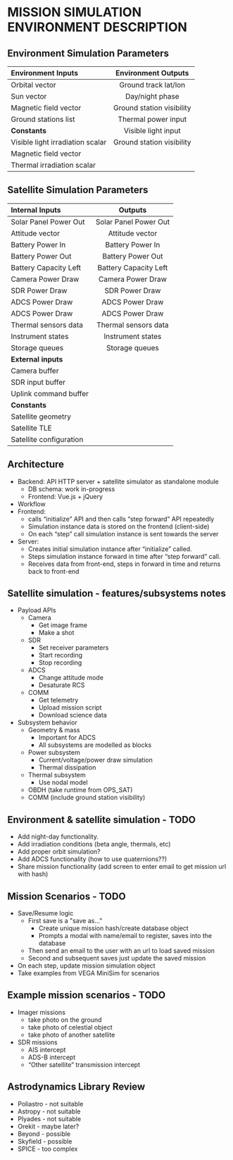 
# MISSION SIMULATION ENVIRONMENT DESCRIPTION

## Environment Simulation Parameters
| Environment Inputs | Environment Outputs |
| :------------- | :----------: |
| Orbital vector	 |	Ground track lat/lon   |
| Sun vector | Day/night phase |
| Magnetic field vector | 	Ground station visibility |
| Ground stations list |Thermal power input |
| **Constants** | Visible light input |
| Visible light irradiation scalar | 	Ground station visibility |
| Magnetic field vector | |
| Thermal irradiation scalar | |

## Satellite Simulation Parameters

| **Internal Inputs** | **Outputs** |
| :------------- | :----------: |
| Solar Panel Power Out	 | Solar Panel Power Out |
| Attitude vector | Attitude vector |
| Battery Power In | Battery Power In |
| Battery Power Out | Battery Power Out |
| Battery Capacity Left | Battery Capacity Left |
| Camera Power Draw |Camera Power Draw |
| SDR Power Draw | SDR Power Draw |
| ADCS Power Draw | ADCS Power Draw | 	
| ADCS Power Draw | ADCS Power Draw |
| Thermal sensors data | Thermal sensors data |
| Instrument states | Instrument states |
| Storage queues | Storage queues |
| **External inputs** | |
| Camera buffer | | 	
| SDR input buffer | |		
| Uplink command buffer | |
| **Constants** | |
| Satellite geometry | |
| Satellite TLE | |
| Satellite configuration | |


## Architecture
* Backend: API HTTP server + satellite simulator as standalone module
   * DB schema: work in-progress
   * Frontend: Vue.js + jQuery
* Workflow
* Frontend:
    * calls “initialize” API and then calls “step forward” API repeatedly
    * Simulation instance data is stored on the frontend (client-side)
    * On each “step” call simulation instance is sent towards the server
* Server:
    * Creates initial simulation instance after “initialize” called.
    * Steps simulation instance forward in time after “step forward” call.
    * Receives data from front-end, steps in forward in time and returns back to front-end

## Satellite simulation - features/subsystems notes
* Payload APIs
    * Camera
        * Get image frame
        * Make a shot
    * SDR
        * Set receiver parameters
        * Start recording
        * Stop recording
    * ADCS
        * Change attitude mode
        * Desaturate RCS
    * COMM
        * Get telemetry
        * Upload mission script
        * Download science data
* Subsystem behavior
    * Geometry & mass
        * Important for ADCS
        * All subsystems are modelled as blocks
    * Power subsystem
        * Current/voltage/power draw simulation
        * Thermal dissipation
    * Thermal subsystem
        * Use nodal model
    * OBDH (take runtime from OPS_SAT)
    * COMM (include ground station visibility)

## Environment & satellite simulation - TODO
* Add night-day functionality.
* Add irradiation conditions (beta angle, thermals, etc)
* Add proper orbit simulation?
* Add ADCS functionality (how to use quaternions??)
* Share mission functionality (add screen to enter email to get mission url with hash)

## Mission Scenarios - TODO
* Save/Resume logic
    * First save is a "save as..."
    	* Create unique mission hash/create database object
        * Prompts a modal with name/email to register, saves into the database
	* Then send an email to the user with an url to load saved mission
    * Second and subsequent saves just update the saved mission
* On each step, update mission simulation object
* Take examples from VEGA MiniSim for scenarios

## Example mission scenarios - TODO
* Imager missions
    * take photo on the ground
    * take photo of celestial object
    * take photo of another satellite
* SDR missions
    * AIS intercept
    * ADS-B intercept
    * “Other satellite” transmission intercept

## Astrodynamics Library Review
* Poliastro - not suitable
* Astropy - not suitable
* Plyades - not suitable
* Orekit - maybe later?
* Beyond - possible
* Skyfield - possible
* SPICE - too complex
